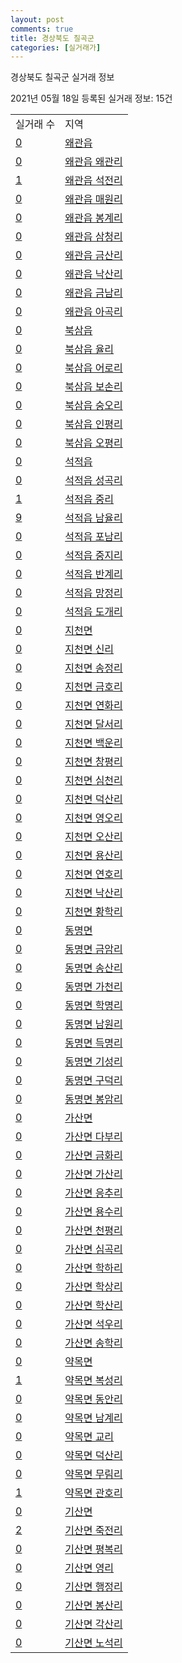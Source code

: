 ```yaml
---
layout: post
comments: true
title: 경상북도 칠곡군
categories: [실거래가]
---
```


경상북도 칠곡군 실거래 정보

2021년 05월 18일 등록된 실거래 정보: 15건


<table>
  <tr>
    <td>실거래 수</td>
    <td>지역</td>
  </tr>

  
  <tr>
    <td><a href="4785025000.html">0</a></td>
    <td><a href="4785025000.html">왜관읍</a></td>
  </tr>
    

  <tr>
    <td><a href="4785025021.html">0</a></td>
    <td><a href="4785025021.html">왜관읍 왜관리</a></td>
  </tr>
    

  <tr>
    <td><a href="4785025022.html">1</a></td>
    <td><a href="4785025022.html">왜관읍 석전리</a></td>
  </tr>
    

  <tr>
    <td><a href="4785025023.html">0</a></td>
    <td><a href="4785025023.html">왜관읍 매원리</a></td>
  </tr>
    

  <tr>
    <td><a href="4785025024.html">0</a></td>
    <td><a href="4785025024.html">왜관읍 봉계리</a></td>
  </tr>
    

  <tr>
    <td><a href="4785025025.html">0</a></td>
    <td><a href="4785025025.html">왜관읍 삼청리</a></td>
  </tr>
    

  <tr>
    <td><a href="4785025026.html">0</a></td>
    <td><a href="4785025026.html">왜관읍 금산리</a></td>
  </tr>
    

  <tr>
    <td><a href="4785025027.html">0</a></td>
    <td><a href="4785025027.html">왜관읍 낙산리</a></td>
  </tr>
    

  <tr>
    <td><a href="4785025028.html">0</a></td>
    <td><a href="4785025028.html">왜관읍 금남리</a></td>
  </tr>
    

  <tr>
    <td><a href="4785025029.html">0</a></td>
    <td><a href="4785025029.html">왜관읍 아곡리</a></td>
  </tr>
    

  <tr>
    <td><a href="4785025300.html">0</a></td>
    <td><a href="4785025300.html">북삼읍</a></td>
  </tr>
    

  <tr>
    <td><a href="4785025321.html">0</a></td>
    <td><a href="4785025321.html">북삼읍 율리</a></td>
  </tr>
    

  <tr>
    <td><a href="4785025322.html">0</a></td>
    <td><a href="4785025322.html">북삼읍 어로리</a></td>
  </tr>
    

  <tr>
    <td><a href="4785025323.html">0</a></td>
    <td><a href="4785025323.html">북삼읍 보손리</a></td>
  </tr>
    

  <tr>
    <td><a href="4785025324.html">0</a></td>
    <td><a href="4785025324.html">북삼읍 숭오리</a></td>
  </tr>
    

  <tr>
    <td><a href="4785025325.html">0</a></td>
    <td><a href="4785025325.html">북삼읍 인평리</a></td>
  </tr>
    

  <tr>
    <td><a href="4785025326.html">0</a></td>
    <td><a href="4785025326.html">북삼읍 오평리</a></td>
  </tr>
    

  <tr>
    <td><a href="4785025600.html">0</a></td>
    <td><a href="4785025600.html">석적읍</a></td>
  </tr>
    

  <tr>
    <td><a href="4785025621.html">0</a></td>
    <td><a href="4785025621.html">석적읍 성곡리</a></td>
  </tr>
    

  <tr>
    <td><a href="4785025622.html">1</a></td>
    <td><a href="4785025622.html">석적읍 중리</a></td>
  </tr>
    

  <tr>
    <td><a href="4785025623.html">9</a></td>
    <td><a href="4785025623.html">석적읍 남율리</a></td>
  </tr>
    

  <tr>
    <td><a href="4785025624.html">0</a></td>
    <td><a href="4785025624.html">석적읍 포남리</a></td>
  </tr>
    

  <tr>
    <td><a href="4785025625.html">0</a></td>
    <td><a href="4785025625.html">석적읍 중지리</a></td>
  </tr>
    

  <tr>
    <td><a href="4785025626.html">0</a></td>
    <td><a href="4785025626.html">석적읍 반계리</a></td>
  </tr>
    

  <tr>
    <td><a href="4785025627.html">0</a></td>
    <td><a href="4785025627.html">석적읍 망정리</a></td>
  </tr>
    

  <tr>
    <td><a href="4785025628.html">0</a></td>
    <td><a href="4785025628.html">석적읍 도개리</a></td>
  </tr>
    

  <tr>
    <td><a href="4785031000.html">0</a></td>
    <td><a href="4785031000.html">지천면</a></td>
  </tr>
    

  <tr>
    <td><a href="4785031036.html">0</a></td>
    <td><a href="4785031036.html">지천면 신리</a></td>
  </tr>
    

  <tr>
    <td><a href="4785031037.html">0</a></td>
    <td><a href="4785031037.html">지천면 송정리</a></td>
  </tr>
    

  <tr>
    <td><a href="4785031038.html">0</a></td>
    <td><a href="4785031038.html">지천면 금호리</a></td>
  </tr>
    

  <tr>
    <td><a href="4785031039.html">0</a></td>
    <td><a href="4785031039.html">지천면 연화리</a></td>
  </tr>
    

  <tr>
    <td><a href="4785031040.html">0</a></td>
    <td><a href="4785031040.html">지천면 달서리</a></td>
  </tr>
    

  <tr>
    <td><a href="4785031041.html">0</a></td>
    <td><a href="4785031041.html">지천면 백운리</a></td>
  </tr>
    

  <tr>
    <td><a href="4785031042.html">0</a></td>
    <td><a href="4785031042.html">지천면 창평리</a></td>
  </tr>
    

  <tr>
    <td><a href="4785031043.html">0</a></td>
    <td><a href="4785031043.html">지천면 심천리</a></td>
  </tr>
    

  <tr>
    <td><a href="4785031044.html">0</a></td>
    <td><a href="4785031044.html">지천면 덕산리</a></td>
  </tr>
    

  <tr>
    <td><a href="4785031045.html">0</a></td>
    <td><a href="4785031045.html">지천면 영오리</a></td>
  </tr>
    

  <tr>
    <td><a href="4785031046.html">0</a></td>
    <td><a href="4785031046.html">지천면 오산리</a></td>
  </tr>
    

  <tr>
    <td><a href="4785031047.html">0</a></td>
    <td><a href="4785031047.html">지천면 용산리</a></td>
  </tr>
    

  <tr>
    <td><a href="4785031048.html">0</a></td>
    <td><a href="4785031048.html">지천면 연호리</a></td>
  </tr>
    

  <tr>
    <td><a href="4785031049.html">0</a></td>
    <td><a href="4785031049.html">지천면 낙산리</a></td>
  </tr>
    

  <tr>
    <td><a href="4785031050.html">0</a></td>
    <td><a href="4785031050.html">지천면 황학리</a></td>
  </tr>
    

  <tr>
    <td><a href="4785032000.html">0</a></td>
    <td><a href="4785032000.html">동명면</a></td>
  </tr>
    

  <tr>
    <td><a href="4785032030.html">0</a></td>
    <td><a href="4785032030.html">동명면 금암리</a></td>
  </tr>
    

  <tr>
    <td><a href="4785032031.html">0</a></td>
    <td><a href="4785032031.html">동명면 송산리</a></td>
  </tr>
    

  <tr>
    <td><a href="4785032032.html">0</a></td>
    <td><a href="4785032032.html">동명면 가천리</a></td>
  </tr>
    

  <tr>
    <td><a href="4785032033.html">0</a></td>
    <td><a href="4785032033.html">동명면 학명리</a></td>
  </tr>
    

  <tr>
    <td><a href="4785032034.html">0</a></td>
    <td><a href="4785032034.html">동명면 남원리</a></td>
  </tr>
    

  <tr>
    <td><a href="4785032035.html">0</a></td>
    <td><a href="4785032035.html">동명면 득명리</a></td>
  </tr>
    

  <tr>
    <td><a href="4785032036.html">0</a></td>
    <td><a href="4785032036.html">동명면 기성리</a></td>
  </tr>
    

  <tr>
    <td><a href="4785032037.html">0</a></td>
    <td><a href="4785032037.html">동명면 구덕리</a></td>
  </tr>
    

  <tr>
    <td><a href="4785032038.html">0</a></td>
    <td><a href="4785032038.html">동명면 봉암리</a></td>
  </tr>
    

  <tr>
    <td><a href="4785033000.html">0</a></td>
    <td><a href="4785033000.html">가산면</a></td>
  </tr>
    

  <tr>
    <td><a href="4785033034.html">0</a></td>
    <td><a href="4785033034.html">가산면 다부리</a></td>
  </tr>
    

  <tr>
    <td><a href="4785033035.html">0</a></td>
    <td><a href="4785033035.html">가산면 금화리</a></td>
  </tr>
    

  <tr>
    <td><a href="4785033036.html">0</a></td>
    <td><a href="4785033036.html">가산면 가산리</a></td>
  </tr>
    

  <tr>
    <td><a href="4785033037.html">0</a></td>
    <td><a href="4785033037.html">가산면 응추리</a></td>
  </tr>
    

  <tr>
    <td><a href="4785033038.html">0</a></td>
    <td><a href="4785033038.html">가산면 용수리</a></td>
  </tr>
    

  <tr>
    <td><a href="4785033039.html">0</a></td>
    <td><a href="4785033039.html">가산면 천평리</a></td>
  </tr>
    

  <tr>
    <td><a href="4785033041.html">0</a></td>
    <td><a href="4785033041.html">가산면 심곡리</a></td>
  </tr>
    

  <tr>
    <td><a href="4785033043.html">0</a></td>
    <td><a href="4785033043.html">가산면 학하리</a></td>
  </tr>
    

  <tr>
    <td><a href="4785033044.html">0</a></td>
    <td><a href="4785033044.html">가산면 학상리</a></td>
  </tr>
    

  <tr>
    <td><a href="4785033045.html">0</a></td>
    <td><a href="4785033045.html">가산면 학산리</a></td>
  </tr>
    

  <tr>
    <td><a href="4785033046.html">0</a></td>
    <td><a href="4785033046.html">가산면 석우리</a></td>
  </tr>
    

  <tr>
    <td><a href="4785033047.html">0</a></td>
    <td><a href="4785033047.html">가산면 송학리</a></td>
  </tr>
    

  <tr>
    <td><a href="4785036000.html">0</a></td>
    <td><a href="4785036000.html">약목면</a></td>
  </tr>
    

  <tr>
    <td><a href="4785036028.html">1</a></td>
    <td><a href="4785036028.html">약목면 복성리</a></td>
  </tr>
    

  <tr>
    <td><a href="4785036029.html">0</a></td>
    <td><a href="4785036029.html">약목면 동안리</a></td>
  </tr>
    

  <tr>
    <td><a href="4785036030.html">0</a></td>
    <td><a href="4785036030.html">약목면 남계리</a></td>
  </tr>
    

  <tr>
    <td><a href="4785036031.html">0</a></td>
    <td><a href="4785036031.html">약목면 교리</a></td>
  </tr>
    

  <tr>
    <td><a href="4785036032.html">0</a></td>
    <td><a href="4785036032.html">약목면 덕산리</a></td>
  </tr>
    

  <tr>
    <td><a href="4785036033.html">0</a></td>
    <td><a href="4785036033.html">약목면 무림리</a></td>
  </tr>
    

  <tr>
    <td><a href="4785036034.html">1</a></td>
    <td><a href="4785036034.html">약목면 관호리</a></td>
  </tr>
    

  <tr>
    <td><a href="4785037000.html">0</a></td>
    <td><a href="4785037000.html">기산면</a></td>
  </tr>
    

  <tr>
    <td><a href="4785037028.html">2</a></td>
    <td><a href="4785037028.html">기산면 죽전리</a></td>
  </tr>
    

  <tr>
    <td><a href="4785037029.html">0</a></td>
    <td><a href="4785037029.html">기산면 평복리</a></td>
  </tr>
    

  <tr>
    <td><a href="4785037030.html">0</a></td>
    <td><a href="4785037030.html">기산면 영리</a></td>
  </tr>
    

  <tr>
    <td><a href="4785037031.html">0</a></td>
    <td><a href="4785037031.html">기산면 행정리</a></td>
  </tr>
    

  <tr>
    <td><a href="4785037032.html">0</a></td>
    <td><a href="4785037032.html">기산면 봉산리</a></td>
  </tr>
    

  <tr>
    <td><a href="4785037033.html">0</a></td>
    <td><a href="4785037033.html">기산면 각산리</a></td>
  </tr>
    

  <tr>
    <td><a href="4785037034.html">0</a></td>
    <td><a href="4785037034.html">기산면 노석리</a></td>
  </tr>
    


</table>
    